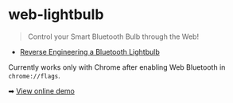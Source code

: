 # web-lightbulb

> Control your Smart Bluetooth Bulb through the Web! 

* [Reverse Engineering a Bluetooth Lightbulb](https://medium.com/@urish/reverse-engineering-a-bluetooth-lightbulb-56580fcb7546#.puoo705sd)

Currently works only with Chrome after enabling Web Bluetooth in `chrome://flags`.

➡ [View online demo](https://urish.github.io/web-lightbulb)